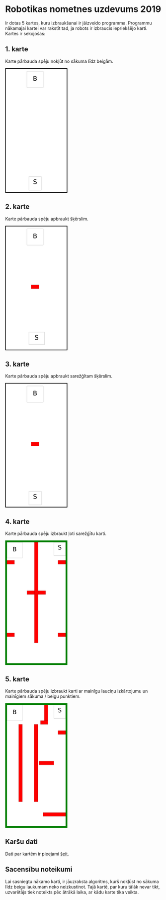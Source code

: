 # Robotikas nometnes uzdevums 2019

Ir dotas 5 kartes, kuru izbraukšanai ir jāizveido programma. Programmu nākamajai kartei var rakstīt tad, ja robots ir izbraucis iepriekšējo karti. Kartes ir sekojošas:

## 1. karte

Karte pārbauda spēju nokļūt no sākuma līdz beigām.

<img src="img/map1.png" width="200" height="400"/>

## 2. karte

Karte pārbauda spēju apbraukt šķērslim.

<img src="img/map2.png" width="200" height="400"/>

## 3. karte

Karte pārbauda spēju apbraukt sarežģītam šķērslim.

<img src="img/map3.png" width="200" height="400"/>

## 4. karte

Karte pārbauda spēju izbraukt ļoti sarežģītu karti.

<img src="img/map4.png" width="200" height="400"/>

## 5. karte

Karte pārbauda spēju izbraukt karti ar mainīgu lauciņu izkārtojumu un mainīgiem sākuma / beigu punktiem.

<img src="img/map5.png" width="200" height="400"/>

## Karšu dati

Dati par kartēm ir pieejami [šeit](maps.json).

## Sacensību noteikumi

Lai sasniegtu nākamo karti, ir jāuzraksta algoritms, kurš nokļūst no sākuma līdz beigu laukumam neko neizkustinot. Tajā kartē, par kuru tālāk nevar tikt, uzvarētājs tiek noteikts pēc ātrākā laika, ar kādu karte tika veikta.
